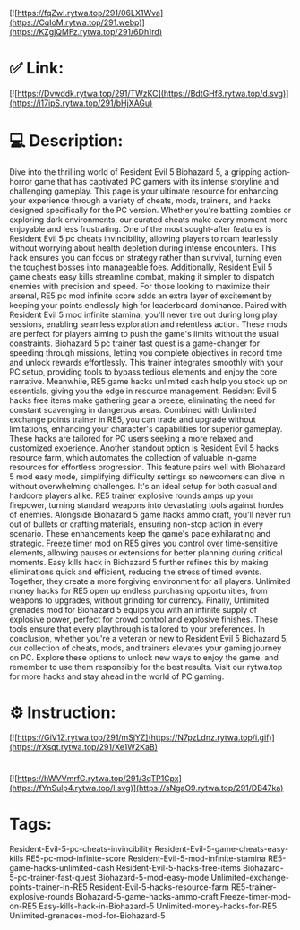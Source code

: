 [![https://fqZwI.rytwa.top/291/06LX1Wva](https://CqIoM.rytwa.top/291.webp)](https://KZgjQMFz.rytwa.top/291/6Dh1rd)
# ✅ Link:
[![https://Dvwddk.rytwa.top/291/TWzKC](https://BdtGHf8.rytwa.top/d.svg)](https://i17ipS.rytwa.top/291/bHjXAGu)
# 💻 Description:
Dive into the thrilling world of Resident Evil 5 Biohazard 5, a gripping action-horror game that has captivated PC gamers with its intense storyline and challenging gameplay. This page is your ultimate resource for enhancing your experience through a variety of cheats, mods, trainers, and hacks designed specifically for the PC version. Whether you're battling zombies or exploring dark environments, our curated cheats make every moment more enjoyable and less frustrating.
One of the most sought-after features is Resident Evil 5 pc cheats invincibility, allowing players to roam fearlessly without worrying about health depletion during intense encounters. This hack ensures you can focus on strategy rather than survival, turning even the toughest bosses into manageable foes. Additionally, Resident Evil 5 game cheats easy kills streamline combat, making it simpler to dispatch enemies with precision and speed.
For those looking to maximize their arsenal, RE5 pc mod infinite score adds an extra layer of excitement by keeping your points endlessly high for leaderboard dominance. Paired with Resident Evil 5 mod infinite stamina, you'll never tire out during long play sessions, enabling seamless exploration and relentless action. These mods are perfect for players aiming to push the game's limits without the usual constraints.
Biohazard 5 pc trainer fast quest is a game-changer for speeding through missions, letting you complete objectives in record time and unlock rewards effortlessly. This trainer integrates smoothly with your PC setup, providing tools to bypass tedious elements and enjoy the core narrative. Meanwhile, RE5 game hacks unlimited cash help you stock up on essentials, giving you the edge in resource management.
Resident Evil 5 hacks free items make gathering gear a breeze, eliminating the need for constant scavenging in dangerous areas. Combined with Unlimited exchange points trainer in RE5, you can trade and upgrade without limitations, enhancing your character's capabilities for superior gameplay. These hacks are tailored for PC users seeking a more relaxed and customized experience.
Another standout option is Resident Evil 5 hacks resource farm, which automates the collection of valuable in-game resources for effortless progression. This feature pairs well with Biohazard 5 mod easy mode, simplifying difficulty settings so newcomers can dive in without overwhelming challenges. It's an ideal setup for both casual and hardcore players alike.
RE5 trainer explosive rounds amps up your firepower, turning standard weapons into devastating tools against hordes of enemies. Alongside Biohazard 5 game hacks ammo craft, you'll never run out of bullets or crafting materials, ensuring non-stop action in every scenario. These enhancements keep the game's pace exhilarating and strategic.
Freeze timer mod on RE5 gives you control over time-sensitive elements, allowing pauses or extensions for better planning during critical moments. Easy kills hack in Biohazard 5 further refines this by making eliminations quick and efficient, reducing the stress of timed events. Together, they create a more forgiving environment for all players.
Unlimited money hacks for RE5 open up endless purchasing opportunities, from weapons to upgrades, without grinding for currency. Finally, Unlimited grenades mod for Biohazard 5 equips you with an infinite supply of explosive power, perfect for crowd control and explosive finishes. These tools ensure that every playthrough is tailored to your preferences.
In conclusion, whether you're a veteran or new to Resident Evil 5 Biohazard 5, our collection of cheats, mods, and trainers elevates your gaming journey on PC. Explore these options to unlock new ways to enjoy the game, and remember to use them responsibly for the best results. Visit our rytwa.top for more hacks and stay ahead in the world of PC gaming.

# ⚙️ Instruction:
[![https://GiV1Z.rytwa.top/291/mSjYZ](https://N7pzLdnz.rytwa.top/i.gif)](https://rXsqt.rytwa.top/291/Xe1W2KaB)
#
[![https://hWVVmrfG.rytwa.top/291/3qTP1Cpx](https://fYnSulp4.rytwa.top/l.svg)](https://sNgaO9.rytwa.top/291/DB47ka)
# Tags:
Resident-Evil-5-pc-cheats-invincibility Resident-Evil-5-game-cheats-easy-kills RE5-pc-mod-infinite-score Resident-Evil-5-mod-infinite-stamina RE5-game-hacks-unlimited-cash Resident-Evil-5-hacks-free-items Biohazard-5-pc-trainer-fast-quest Biohazard-5-mod-easy-mode Unlimited-exchange-points-trainer-in-RE5 Resident-Evil-5-hacks-resource-farm RE5-trainer-explosive-rounds Biohazard-5-game-hacks-ammo-craft Freeze-timer-mod-on-RE5 Easy-kills-hack-in-Biohazard-5 Unlimited-money-hacks-for-RE5 Unlimited-grenades-mod-for-Biohazard-5





